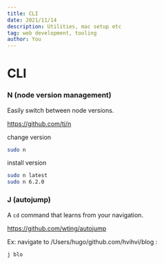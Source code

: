 ```yaml
---
title: CLI
date: 2021/11/14
description: Utilities, mac setup etc
tag: web development, tooling
author: You
---
```


# CLI

### N (node version management)

Easily switch between node versions.

https://github.com/tj/n

change version

```sh
sudo n
```

install version

```sh
sudo n latest
sudo n 6.2.0
```

### J (autojump)

A `cd` command that learns from your navigation.

https://github.com/wting/autojump

Ex: navigate to /Users/hugo/github.com/hvihvi/blog :

```sh
j blo
```
